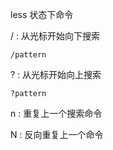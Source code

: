 


less 状态下命令

/ : 从光标开始向下搜索
```
/pattern
```

? : 从光标开始向上搜索
```
?pattern
```

n : 重复上一个搜索命令

N : 反向重复上一个命令